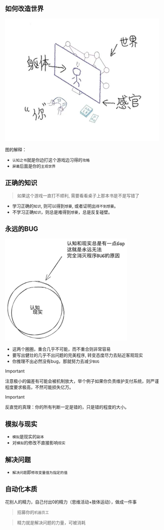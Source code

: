 ## 如何改造世界

<img src="../images/feelings.jpg" width="900">

图的解释：

- `认知之书`就是你边打这个游戏边习得的`攻略`
- `屏幕`后面是你的`主观世界`

## 正确的知识

> 如果这个游戏一直打不顺利, 需要看看桌子上那本书是不是写错了

- 学习正确的`知识`, 则可以得到`想要`, 或者证明出`得不到想要`。
- 不学习正确`知识`，则总是难得到`想要`，总是反复碰壁。

## 永远的BUG

<img src="../images/forever-bug.png" width="400">

- 这两个圈圈，重合几乎不可能，而不重合则非常容易
- 要写出健壮的几乎不出问题的完美程序, 转变态度尽力去贴近客观现实
- 你推理不出必然没有bug，那就努力去减少`BUG`

> [!IMPORTANT]
> 注意极小的偏差有可能会被机制放大，举个例子如果你负责维护支付系统，则严谨程度要求极高，不然可能损失亿万。

> [!IMPORTANT]
> 反直觉的真理：你的所有判断一定是错的，只是错的程度的大小。

## 模拟与现实

- `模拟`是现实的`副本`
- 对`模拟`的修改不直接影响`现实`

## 解决问题

- `解决问题`即`修改变量值为指定的值`

## 自动化本质

花别人的精力，自己付出0的精力（思维活动+肢体运动），做成一件事

> 招募你的`机器员工`

> 精力就是解决问题的力量，可被消耗
